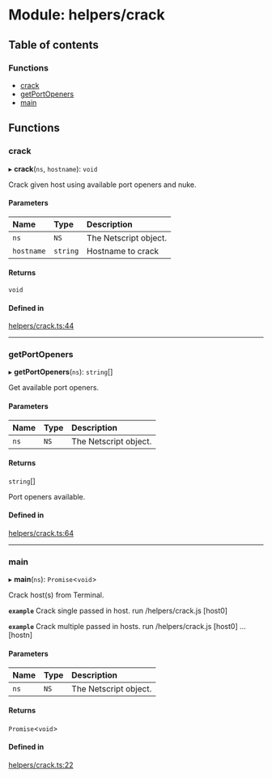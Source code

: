 # Module: helpers/crack

## Table of contents

### Functions

- [crack](../wiki/helpers.crack#crack)
- [getPortOpeners](../wiki/helpers.crack#getportopeners)
- [main](../wiki/helpers.crack#main)

## Functions

### crack

▸ **crack**(`ns`, `hostname`): `void`

Crack given host using available port openers and nuke.

#### Parameters

| Name | Type | Description |
| :------ | :------ | :------ |
| `ns` | `NS` | The Netscript object. |
| `hostname` | `string` | Hostname to crack |

#### Returns

`void`

#### Defined in

[helpers/crack.ts:44](https://github.com/vladzaharia/bitburner/blob/main/src/helpers/crack.ts#L44)

___

### getPortOpeners

▸ **getPortOpeners**(`ns`): `string`[]

Get available port openers.

#### Parameters

| Name | Type | Description |
| :------ | :------ | :------ |
| `ns` | `NS` | The Netscript object. |

#### Returns

`string`[]

Port openers available.

#### Defined in

[helpers/crack.ts:64](https://github.com/vladzaharia/bitburner/blob/main/src/helpers/crack.ts#L64)

___

### main

▸ **main**(`ns`): `Promise`<`void`\>

Crack host(s) from Terminal.

**`example`** Crack single passed in host.
run /helpers/crack.js [host0]

**`example`** Crack multiple passed in hosts.
run /helpers/crack.js [host0] ... [hostn]

#### Parameters

| Name | Type | Description |
| :------ | :------ | :------ |
| `ns` | `NS` | The Netscript object. |

#### Returns

`Promise`<`void`\>

#### Defined in

[helpers/crack.ts:22](https://github.com/vladzaharia/bitburner/blob/main/src/helpers/crack.ts#L22)
